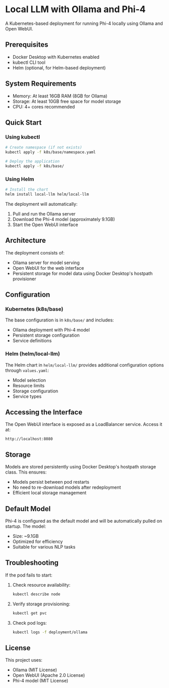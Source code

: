 # Local LLM with Ollama and Phi-4

A Kubernetes-based deployment for running Phi-4 locally using Ollama and Open WebUI.

## Prerequisites

- Docker Desktop with Kubernetes enabled
- kubectl CLI tool
- Helm (optional, for Helm-based deployment)

## System Requirements

- Memory: At least 16GB RAM (8GB for Ollama)
- Storage: At least 10GB free space for model storage
- CPU: 4+ cores recommended

## Quick Start

### Using kubectl

```bash
# Create namespace (if not exists)
kubectl apply -f k8s/base/namespace.yaml

# Deploy the application
kubectl apply -f k8s/base/
```

### Using Helm

```bash
# Install the chart
helm install local-llm helm/local-llm
```

The deployment will automatically:
1. Pull and run the Ollama server
2. Download the Phi-4 model (approximately 9.1GB)
3. Start the Open WebUI interface

## Architecture

The deployment consists of:
- Ollama server for model serving
- Open WebUI for the web interface
- Persistent storage for model data using Docker Desktop's hostpath provisioner

## Configuration

### Kubernetes (k8s/base)

The base configuration is in `k8s/base/` and includes:
- Ollama deployment with Phi-4 model
- Persistent storage configuration
- Service definitions

### Helm (helm/local-llm)

The Helm chart in `helm/local-llm/` provides additional configuration options through `values.yaml`:
- Model selection
- Resource limits
- Storage configuration
- Service types

## Accessing the Interface

The Open WebUI interface is exposed as a LoadBalancer service. Access it at:
```
http://localhost:8080
```

## Storage

Models are stored persistently using Docker Desktop's hostpath storage class. This ensures:
- Models persist between pod restarts
- No need to re-download models after redeployment
- Efficient local storage management

## Default Model

Phi-4 is configured as the default model and will be automatically pulled on startup. The model:
- Size: ~9.1GB
- Optimized for efficiency
- Suitable for various NLP tasks

## Troubleshooting

If the pod fails to start:
1. Check resource availability:
   ```bash
   kubectl describe node
   ```
2. Verify storage provisioning:
   ```bash
   kubectl get pvc
   ```
3. Check pod logs:
   ```bash
   kubectl logs -f deployment/ollama
   ```

## License

This project uses:
- Ollama (MIT License)
- Open WebUI (Apache 2.0 License)
- Phi-4 model (MIT License)
